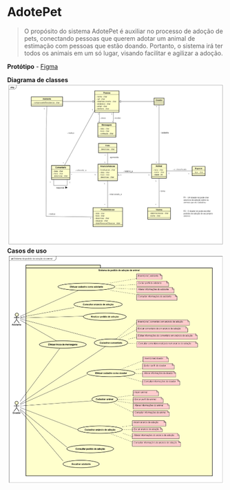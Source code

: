 # AdotePet
> O propósito do sistema AdotePet é auxiliar no processo de adoção de pets, conectando pessoas que querem adotar um animal de estimação com pessoas que estão doando. Portanto, o sistema irá ter todos os animais em um só lugar, visando facilitar e agilizar a adoção.

**Protótipo** - 
[Figma](https://www.figma.com/file/61WKB27pzUqMxv9l2IhRw1/Prot%C3%B3tipo-AdotePet?node-id=0%3A1)

**Diagrama de classes**
![Diagrama de classes](https://github.com/matheuss3/AdotePet/blob/main/diagramas-uml/diagrama-classes.png)
**Casos de uso**
![Diagrama de casos de uso](https://github.com/matheuss3/AdotePet/blob/main/diagramas-uml/diagrama-casos-uso.png)
